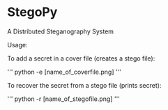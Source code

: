 # StegoPy

A Distributed Steganography System

Usage: 

To add a secret in a cover file (creates a stego file):

'''
python -e [name_of_coverfile.png]
'''

To recover the secret from a stego file (prints secret):

'''
python -r [name_of_stegofile.png]
'''